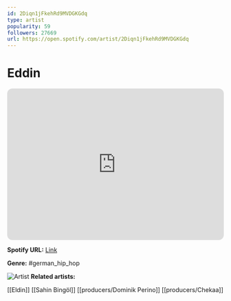 ```yaml
---
id: 2Diqn1jFkehRd9MVDGKGdq
type: artist
popularity: 59
followers: 27669
url: https://open.spotify.com/artist/2Diqn1jFkehRd9MVDGKGdq
---
```

# Eddin

<iframe style="border-radius:12px" src="https://open.spotify.com/embed/artist/2Diqn1jFkehRd9MVDGKGdq" width="100%" height="352" frameBorder="0" allowfullscreen="" allow="autoplay; clipboard-write; encrypted-media; fullscreen; picture-in-picture" loading="lazy"></iframe>

**Spotify URL:** [Link](https://open.spotify.com/artist/2Diqn1jFkehRd9MVDGKGdq)

**Genre:**  #german_hip_hop

![Artist](https://i.scdn.co/image/ab6761610000e5ebb8098100d156d2ea60a706d7)
**Related artists:**

[[Eldin]]
[[Sahin Bingöl]]
[[producers/Dominik Perino]]
[[producers/Chekaa]]
